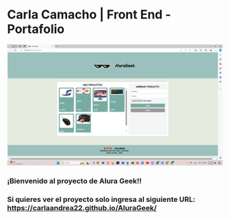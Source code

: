 # Carla Camacho | Front End -  Portafolio

<p align="center" >
     <img width="600" heigth="600" src="/assets/image.png">
</p>


### ¡Bienvenido al proyecto de Alura Geek!!
### Si quieres ver el proyecto solo ingresa al siguiente URL: https://carlaandrea22.github.io/AluraGeek/